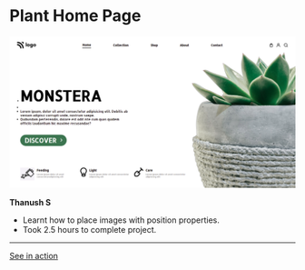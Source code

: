 #   Plant Home Page

![screenshot](./screenshot/screenshot.png)

**Thanush S**

-   Learnt how to place images with position properties.
-   Took 2.5 hours to complete project.

---

[See in action](https://thanushsiva.github.io/06-Plant-Home-Page)
